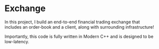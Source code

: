 # Exchange
In this project, I build an end-to-end financial trading exchange that includes an order-book and a client, along with surrounding infrastructure!

Importantly, this code is fully written in Modern C++ and is designed to be low-latency.
